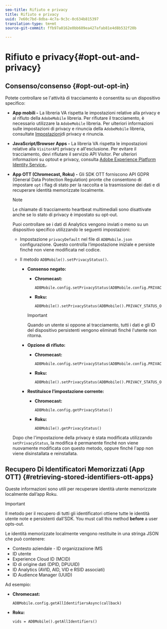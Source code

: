 ```yaml
---
seo-title: Rifiuto e privacy
title: Rifiuto e privacy
uuid: 7e60c7bd-8dba-4c7a-9c3c-0c634b815397
translation-type: tm+mt
source-git-commit: ffb97a0162e0bb609ea427afab81e4d8b532f20b

---
```



# Rifiuto e privacy{#opt-out-and-privacy}

## Consenso/consenso {#opt-out-opt-in}

Potete controllare se l'attività di tracciamento è consentita su un dispositivo specifico:

* **App mobili -** La libreria VA rispetta le impostazioni relative alla privacy e al rifiuto della `AdobeMobile` libreria. Per rifiutare il tracciamento, è necessario utilizzare la `AdobeMobile` libreria. Per ulteriori informazioni sulle impostazioni di privacy e rinuncia della `AdobeMobile` libreria, consultate [Impostazioni](https://docs.adobe.com/content/help/en/mobile-services/android/gdpr-privacy-android/privacy.html)di privacy e rinuncia.
* **JavaScript/Browser Apps -** La libreria VA rispetta le impostazioni relative alla `VisitorAPI` privacy e all'esclusione. Per evitare il tracciamento, devi rifiutare il servizio API Visitor. Per ulteriori informazioni su optout e privacy, consulta [Adobe Experience Platform Identity Service.](https://marketing.adobe.com/resources/help/en_US/mcvid/).
* **App OTT (Chromecast, Roku) -** Gli SDK OTT forniscono API GDPR (General Data Protection Regulation) pronte che consentono di impostare `opt` i flag di stato per la raccolta e la trasmissione dei dati e di recuperare identità memorizzate localmente.

   >[!NOTE]
   >
   >Le chiamate di tracciamento heartbeat multimediali sono disattivate anche se lo stato di privacy è impostato su opt-out.

   Puoi controllare se i dati di Analytics vengono inviati o meno su un dispositivo specifico utilizzando le seguenti impostazioni:

   * Impostazione `privacyDefault` nel file di `ADBMobile.json` configurazione. Questo controlla l’impostazione iniziale e persiste finché non viene modificata nel codice.

   * Il metodo `ADBMobile().setPrivacyStatus()`.

      * **Consenso negato:**

         * **Chromecast:**

            ```
            ADBMobile.config.setPrivacyStatus(ADBMobile.config.PRIVACY_STATUS_OPT_OUT)
            ```

         * **Roku:**

            ```
            ADBMobile().setPrivacyStatus(ADBMobile().PRIVACY_STATUS_OPT_OUT)
            ```
         >[!IMPORTANT]
         >
         >Quando un utente si oppone al tracciamento, tutti i dati e gli ID del dispositivo persistenti vengono eliminati finché l'utente non ritorna.

      * **Opzione di rifiuto:**

         * **Chromecast:**

            ```
            ADBMobile.config.setPrivacyStatus(ADBMobile.config.PRIVACY_STATUS_OPT_IN)
            ```

         * **Roku:**

            ```
            ADBMobile().setPrivacyStatus(ADBMobile().PRIVACY_STATUS_OPT_IN)
            ```
      * **Restituisce l’impostazione corrente:**

         * **Chromecast:**

            ```
            ADBMobile.config.getPrivacyStatus()
            ```

         * **Roku:**

            ```
            ADBMobile().getPrivacyStatus()
            ```
   Dopo che l'impostazione della privacy è stata modificata utilizzando `setPrivacyStatus`, la modifica è permanente finché non viene nuovamente modificata con questo metodo, oppure finché l'app non viene disinstallata e reinstallata.

## Recupero Di Identificatori Memorizzati (App OTT) {#retrieving-stored-identifiers-ott-apps}

Queste informazioni sono utili per recuperare identità utente memorizzate localmente dall’app Roku.

>[!IMPORTANT]
>
>Il metodo per il recupero di tutti gli identificatori ottiene tutte le identità utente note e persistenti dall’SDK. You must call this method **before** a user opts-out.

Le identità memorizzate localmente vengono restituite in una stringa JSON che può contenere:

* Contesto aziendale - ID organizzazione IMS
* ID utente
* Experience Cloud ID (MCID)
* ID di origine dati (DPID, DPUUID)
* ID Analytics (AVID, AID, VID e RSID associati)
* ID Audience Manager (UUID)

Ad esempio:

* **Chromecast:**

   ```
   ADBMobile.config.getAllIdentifiersAsync(callback)
   ```

* **Roku:**

   ```
   vids = ADBMobile().getAllIdentifiers()
   ```

